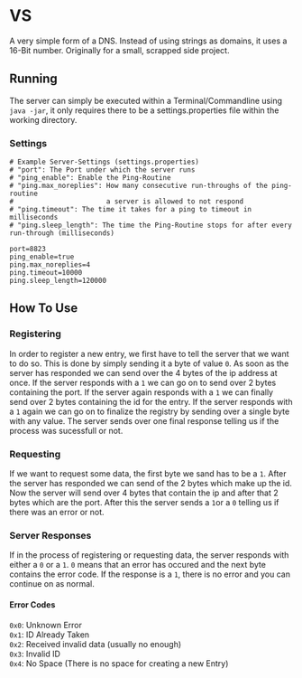 # VS
A very simple form of a DNS. Instead of using strings as domains, it uses a 16-Bit number. Originally for a small, scrapped side project.

## Running
The server can simply be executed within a Terminal/Commandline using `java -jar`, it only requires there to be a settings.properties file within the working directory.

### Settings
```properties
# Example Server-Settings (settings.properties)
# "port": The Port under which the server runs
# "ping_enable": Enable the Ping-Routine
# "ping.max_noreplies": How many consecutive run-throughs of the ping-routine
#                       a server is allowed to not respond
# "ping.timeout": The time it takes for a ping to timeout in milliseconds
# "ping.sleep_length": The time the Ping-Routine stops for after every run-through (milliseconds)

port=8823
ping_enable=true
ping.max_noreplies=4
ping.timeout=10000
ping.sleep_length=120000
```

## How To Use
### Registering
In order to register a new entry, we first have to tell the server that we want to do so. This is done
by simply sending it a byte of value `0`. As soon as the server has responded we can send over the 4 bytes
of the ip address at once. If the server responds with a `1` we can go on to send over 2 bytes containing
the port. If the server again responds with a `1` we can finally send over 2 bytes containing the id for the
entry. If the server responds with a `1` again we can go on to finalize the registry by sending over a single
byte with any value. The server sends over one final response telling us if the process was sucessfull or not.

### Requesting
If we want to request some data, the first byte we sand has to be a `1`. After the server has responded we can
send of the 2 bytes which make up the id. Now the server will send over 4 bytes that contain the ip and after that
2 bytes which are the port. After this the server sends a `1`or a `0` telling us if there was an error or not.

### Server Responses
If in the process of registering or requesting data, the server responds with either a `0` or a `1`.
`0` means that an error has occured and the next byte contains the error code. If the response is a `1`,
there is no error and you can continue on as normal.

#### Error Codes
`0x0`: Unknown Error <br>
`0x1`: ID Already Taken <br>
`0x2`: Received invalid data (usually no enough) <br>
`0x3`: Invalid ID <br>
`0x4`: No Space (There is no space for creating a new Entry) <br>
